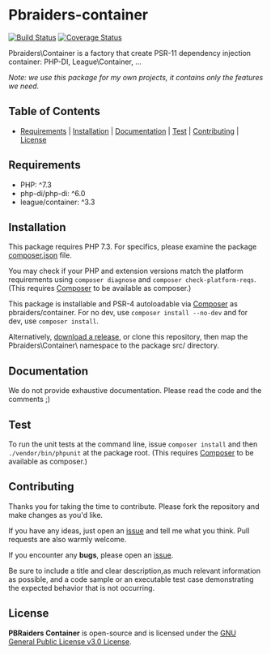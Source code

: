 # Pbraiders-container

[![Build Status](https://travis-ci.com/pbraiders/container.svg?branch=master)](https://travis-ci.com/pbraiders/container)
[![Coverage Status](https://coveralls.io/repos/github/pbraiders/container/badge.svg?branch=master)](https://coveralls.io/github/pbraiders/container?branch=master)

Pbraiders\Container is a factory that create PSR-11 dependency injection container: PHP-DI, League\Container, ...

*Note: we use this package for my own projects, it contains only the features we need.*

## Table of Contents

- [Requirements](#requirements) | [Installation](#installation) | [Documentation](#documentation) | [Test](#test) | [Contributing](#contributing) | [License](#license)

## Requirements

- PHP: ^7.3
- php-di/php-di: ^6.0
- league/container: ^3.3

## Installation

This package requires PHP 7.3. For specifics, please examine the package [composer.json](https://github.com/pbraiders/container/blob/master/composer.json) file.

You may check if your PHP and extension versions match the platform requirements using `composer diagnose` and `composer check-platform-reqs`. (This requires [Composer](https://getcomposer.org/) to be available as composer.)

This package is installable and PSR-4 autoloadable via [Composer](https://getcomposer.org/) as pbraiders/container. For no dev, use `composer install --no-dev` and for dev, use `composer install`.

Alternatively, [download a release](https://github.com/pbraiders/container/releases), or clone this repository, then map the Pbraiders\Container\ namespace to the package src/ directory.

## Documentation

We do not provide exhaustive documentation. Please read the code and the comments ;)

## Test

To run the unit tests at the command line, issue `composer install` and then `./vendor/bin/phpunit` at the package root. (This requires [Composer](https://getcomposer.org/) to be available as composer.)

## Contributing

Thanks you for taking the time to contribute. Please fork the repository and make changes as you'd like.

If you have any ideas, just open an [issue](https://github.com/pbraiders/container/issues) and tell me what you think. Pull requests are also warmly welcome.

If you encounter any **bugs**, please open an [issue](https://github.com/pbraiders/container/issues).

Be sure to include a title and clear description,as much relevant information as possible, and a code sample or an executable test case demonstrating the expected behavior that is not occurring.

## License

**PBRaiders Container** is open-source and is licensed under the [GNU General Public License v3.0 License](https://github.com/pbraiders/container/blob/master/LICENSE).
